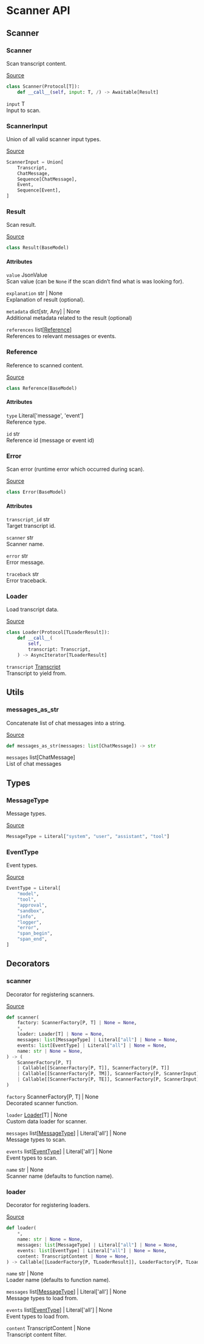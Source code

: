 # Scanner API


## Scanner

### Scanner

Scan transcript content.

[Source](https://github.com/meridianlabs-ai/inspect_scout/blob/aec46df092a5d6a7fdbc989f68637f8fe3cb17d8/src/inspect_scout/_scanner/scanner.py#L67)

``` python
class Scanner(Protocol[T]):
    def __call__(self, input: T, /) -> Awaitable[Result]
```

`input` T  
Input to scan.

### ScannerInput

Union of all valid scanner input types.

[Source](https://github.com/meridianlabs-ai/inspect_scout/blob/aec46df092a5d6a7fdbc989f68637f8fe3cb17d8/src/inspect_scout/_scanner/types.py#L11)

``` python
ScannerInput = Union[
    Transcript,
    ChatMessage,
    Sequence[ChatMessage],
    Event,
    Sequence[Event],
]
```

### Result

Scan result.

[Source](https://github.com/meridianlabs-ai/inspect_scout/blob/aec46df092a5d6a7fdbc989f68637f8fe3cb17d8/src/inspect_scout/_scanner/result.py#L22)

``` python
class Result(BaseModel)
```

#### Attributes

`value` JsonValue  
Scan value (can be `None` if the scan didn’t find what is was looking
for).

`explanation` str \| None  
Explanation of result (optional).

`metadata` dict\[str, Any\] \| None  
Additional metadata related to the result (optional)

`references` list\[[Reference](scanner.qmd#reference)\]  
References to relevant messages or events.

### Reference

Reference to scanned content.

[Source](https://github.com/meridianlabs-ai/inspect_scout/blob/aec46df092a5d6a7fdbc989f68637f8fe3cb17d8/src/inspect_scout/_scanner/result.py#L12)

``` python
class Reference(BaseModel)
```

#### Attributes

`type` Literal\['message', 'event'\]  
Reference type.

`id` str  
Reference id (message or event id)

### Error

Scan error (runtime error which occurred during scan).

[Source](https://github.com/meridianlabs-ai/inspect_scout/blob/aec46df092a5d6a7fdbc989f68637f8fe3cb17d8/src/inspect_scout/_scanner/result.py#L38)

``` python
class Error(BaseModel)
```

#### Attributes

`transcript_id` str  
Target transcript id.

`scanner` str  
Scanner name.

`error` str  
Error message.

`traceback` str  
Error traceback.

### Loader

Load transcript data.

[Source](https://github.com/meridianlabs-ai/inspect_scout/blob/aec46df092a5d6a7fdbc989f68637f8fe3cb17d8/src/inspect_scout/_scanner/loader.py#L44)

``` python
class Loader(Protocol[TLoaderResult]):
    def __call__(
        self,
        transcript: Transcript,
    ) -> AsyncIterator[TLoaderResult]
```

`transcript` [Transcript](transcript.qmd#transcript)  
Transcript to yield from.

## Utils

### messages_as_str

Concatenate list of chat messages into a string.

[Source](https://github.com/meridianlabs-ai/inspect_scout/blob/aec46df092a5d6a7fdbc989f68637f8fe3cb17d8/src/inspect_scout/_scanner/util.py#L15)

``` python
def messages_as_str(messages: list[ChatMessage]) -> str
```

`messages` list\[ChatMessage\]  
List of chat messages

## Types

### MessageType

Message types.

[Source](https://github.com/meridianlabs-ai/inspect_scout/blob/aec46df092a5d6a7fdbc989f68637f8fe3cb17d8/src/inspect_scout/_transcript/types.py#L10)

``` python
MessageType = Literal["system", "user", "assistant", "tool"]
```

### EventType

Event types.

[Source](https://github.com/meridianlabs-ai/inspect_scout/blob/aec46df092a5d6a7fdbc989f68637f8fe3cb17d8/src/inspect_scout/_transcript/types.py#L13)

``` python
EventType = Literal[
    "model",
    "tool",
    "approval",
    "sandbox",
    "info",
    "logger",
    "error",
    "span_begin",
    "span_end",
]
```

## Decorators

### scanner

Decorator for registering scanners.

[Source](https://github.com/meridianlabs-ai/inspect_scout/blob/aec46df092a5d6a7fdbc989f68637f8fe3cb17d8/src/inspect_scout/_scanner/scanner.py#L179)

``` python
def scanner(
    factory: ScannerFactory[P, T] | None = None,
    *,
    loader: Loader[T] | None = None,
    messages: list[MessageType] | Literal["all"] | None = None,
    events: list[EventType] | Literal["all"] | None = None,
    name: str | None = None,
) -> (
    ScannerFactory[P, T]
    | Callable[[ScannerFactory[P, T]], ScannerFactory[P, T]]
    | Callable[[ScannerFactory[P, TM]], ScannerFactory[P, ScannerInput]]
    | Callable[[ScannerFactory[P, TE]], ScannerFactory[P, ScannerInput]]
)
```

`factory` ScannerFactory\[P, T\] \| None  
Decorated scanner function.

`loader` [Loader](scanner.qmd#loader)\[T\] \| None  
Custom data loader for scanner.

`messages` list\[[MessageType](scanner.qmd#messagetype)\] \| Literal\['all'\] \| None  
Message types to scan.

`events` list\[[EventType](scanner.qmd#eventtype)\] \| Literal\['all'\] \| None  
Event types to scan.

`name` str \| None  
Scanner name (defaults to function name).

### loader

Decorator for registering loaders.

[Source](https://github.com/meridianlabs-ai/inspect_scout/blob/aec46df092a5d6a7fdbc989f68637f8fe3cb17d8/src/inspect_scout/_scanner/loader.py#L67)

``` python
def loader(
    *,
    name: str | None = None,
    messages: list[MessageType] | Literal["all"] | None = None,
    events: list[EventType] | Literal["all"] | None = None,
    content: TranscriptContent | None = None,
) -> Callable[[LoaderFactory[P, TLoaderResult]], LoaderFactory[P, TLoaderResult]]
```

`name` str \| None  
Loader name (defaults to function name).

`messages` list\[[MessageType](scanner.qmd#messagetype)\] \| Literal\['all'\] \| None  
Message types to load from.

`events` list\[[EventType](scanner.qmd#eventtype)\] \| Literal\['all'\] \| None  
Event types to load from.

`content` TranscriptContent \| None  
Transcript content filter.
